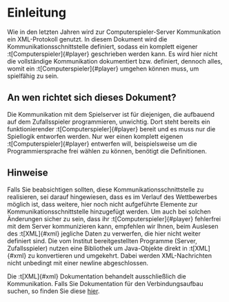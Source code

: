 # Einleitung

Wie in den letzten Jahren wird zur Computerspieler-Server Kommunikation ein
XML-Protokoll genutzt. In diesem Dokument wird die
Kommunikationsschnittstelle definiert, sodass ein komplett eigener
:t[Computerspieler]{#player} geschrieben werden kann. Es wird hier nicht die vollständige
Kommunikation dokumentiert bzw. definiert, dennoch alles, womit ein
:t[Computerspieler]{#player} umgehen können muss, um spielfähig zu sein.

## An wen richtet sich dieses Dokument?

Die Kommunikation mit dem Spielserver ist für diejenigen, die aufbauend
auf dem Zufallsspieler programmieren, unwichtig. Dort steht bereits ein
funktionierender :t[Computerspieler]{#player} bereit und es muss nur die Spiellogik entworfen
werden. Nur wer einen komplett eigenen :t[Computerspieler]{#player} entwerfen will,
beispielsweise um die Programmiersprache frei wählen zu können, benötigt
die Definitionen.

## Hinweise

Falls Sie beabsichtigen sollten, diese Kommunikationsschnittstelle zu
realisieren, sei darauf hingewiesen, dass es im Verlauf des Wettbewerbes
möglich ist, dass weitere, hier noch nicht aufgeführte Elemente zur
Kommunikationsschnittstelle hinzugefügt werden. Um auch bei solchen
Änderungen sicher zu sein, dass ihr :t[Computerspieler]{#player} fehlerfrei mit dem Server
kommunizieren kann, empfehlen wir Ihnen, beim Auslesen des :t[XML]{#xml} jegliche
Daten zu verwerfen, die hier nicht weiter definiert sind. Die vom
Institut bereitgestellten Programme (Server, Zufallsspieler) nutzen eine
Bibliothek um Java-Objekte direkt in :t[XML]{#xml} zu konvertieren und umgekehrt.
Dabei werden XML-Nachrichten nicht unbedingt mit einer newline
abgeschlossen.

Die :t[XML]{#xml} Dokumentation behandelt ausschließlich die Kommunikation. Falls
Sie Dokumentation für den Verbindungsaufbau suchen, so finden Sie diese
[hier](https://docs.software-challenge.de/_computerspieler_abgabefertig_machen.html#andere-sprache).
